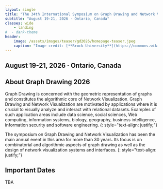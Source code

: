 ```yaml
---
layout: single
title: "The 34th International Symposium on Graph Drawing and Network Visualization"
subtitle: "August 19-21, 2026 · Ontario, Canada"
classes: wide
    - landing
#  - dark-theme
header:
    image: /assets/images/teaser/gd2026/homepage-teaser.jpeg
    caption: "Image credit: [**Brock University**](https://commons.wikimedia.org/wiki/File:Campus_bird%27s-eye_view,_Brock_University_%283920733004%29.jpg)"
---
```


## August 19-21, 2026 · Ontario, Canada

 
## About Graph Drawing 2026

Graph Drawing is concerned with the geometric representation of graphs and constitutes the algorithmic core of Network Visualization. Graph Drawing and Network Visualization are motivated by applications where it is crucial to visually analyze and interact with relational datasets. Examples of such application areas include data science, social sciences, Web computing, information systems, biology, geography, business intelligence, information security and software engineering.
{: style="text-align: justify;"}

The symposium on Graph Drawing and Network Visualization has been the main annual event in this area for more than 30 years. Its focus is on combinatorial and algorithmic aspects of graph drawing as well as the design of network visualization systems and interfaces.
{: style="text-align: justify;"}


## Important Dates

TBA
 
